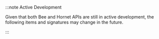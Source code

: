 :::note Active Development

Given that both Bee and Hornet APIs are still in active development, the following items and signatures may change in
the future.

:::
